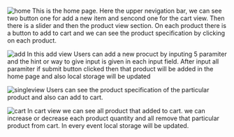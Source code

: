 

![home](https://user-images.githubusercontent.com/55071387/68087125-e56c7180-fe7c-11e9-9a58-536e3a13049a.PNG)
This is the home page. Here the upper nevigation bar, we can see two button one for add a new item and sencond one for the cart view.
Then there is a slider and then the product view section. On each product there is a button to add to cart and we can see the product specification by clicking on each product.


![add](https://user-images.githubusercontent.com/55071387/68087147-10ef5c00-fe7d-11e9-9dc3-58935c89afd7.PNG)
In this add view Users can add a new procuct by inputing 5 paramiter and the hint or way to give input is given in each input field. After input all paramiter if submit button clicked then that product will be added in the home page and also local storage will be updated


![singleview](https://user-images.githubusercontent.com/55071387/68087156-2b293a00-fe7d-11e9-93e8-1a952a7c59de.PNG)
Users can see the product specification of the particular product and also can add to cart.


![cart](https://user-images.githubusercontent.com/55071387/68087153-1f3d7800-fe7d-11e9-938f-68a86ed4e023.PNG)
In cart view we can see all product that added to cart. we can increase or decrease each product quantity and all remove that particular product from cart. In every event local storage will be updated.
